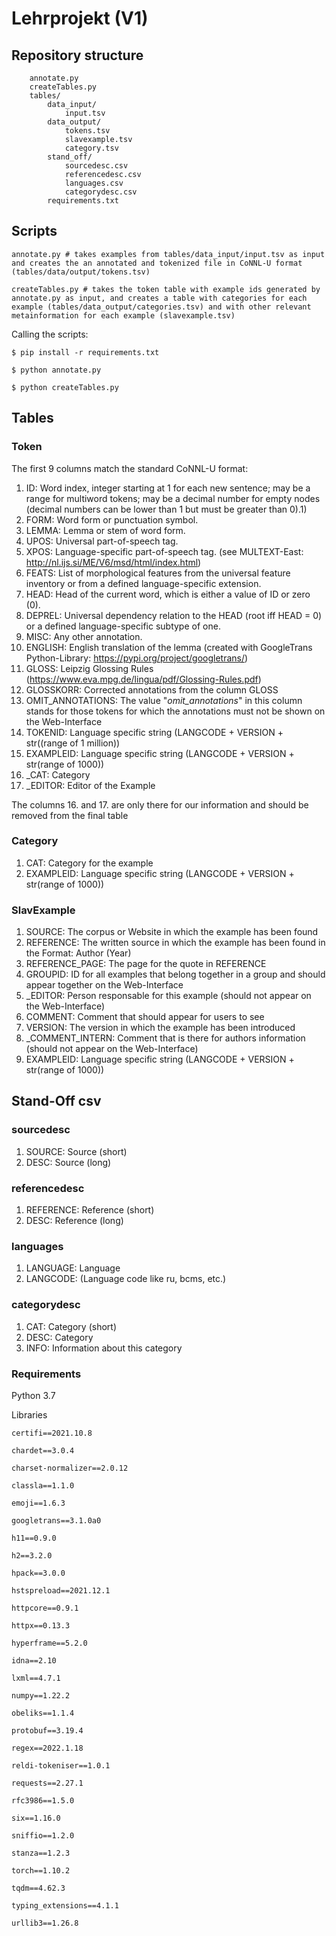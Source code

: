 # Lehrprojekt (V1)


## Repository structure
        annotate.py
		createTables.py
		tables/
			data_input/
				input.tsv
			data_output/
				tokens.tsv
				slavexample.tsv
				category.tsv
			stand_off/
				sourcedesc.csv
				referencedesc.csv
				languages.csv
				categorydesc.csv
			requirements.txt 

## Scripts
		
	annotate.py # takes examples from tables/data_input/input.tsv as input and creates the an annotated and tokenized file in CoNNL-U format (tables/data/output/tokens.tsv)

	createTables.py # takes the token table with example ids generated by annotate.py as input, and creates a table with categories for each example (tables/data_output/categories.tsv) and with other relevant metainformation for each example (slavexample.tsv)
		
Calling the scripts:

	$ pip install -r requirements.txt 

	$ python annotate.py

	$ python createTables.py

## Tables
### Token
The first 9 columns match the standard CoNNL-U format:

1. ID: Word index, integer starting at 1 for each new sentence; may be a range for multiword tokens; may be a decimal number for empty nodes (decimal numbers can be lower than 1 but must be greater than 0).1)
2. FORM: Word form or punctuation symbol.
3. LEMMA: Lemma or stem of word form.
4. UPOS: Universal part-of-speech tag.
5. XPOS: Language-specific part-of-speech tag. (see MULTEXT-East: http://nl.ijs.si/ME/V6/msd/html/index.html)
6. FEATS: List of morphological features from the universal feature inventory or from a defined language-specific extension.
7. HEAD: Head of the current word, which is either a value of ID or zero (0).
8. DEPREL: Universal dependency relation to the HEAD (root iff HEAD = 0) or a defined language-specific subtype of one.
9. MISC: Any other annotation.
10. ENGLISH: English translation of the lemma (created with GoogleTrans Python-Library: https://pypi.org/project/googletrans/)
11. GLOSS: Leipzig Glossing Rules (https://www.eva.mpg.de/lingua/pdf/Glossing-Rules.pdf)
12. GLOSSKORR: Corrected annotations from the column GLOSS
13. OMIT_ANNOTATIONS: The value "_omit_annotations_" in this column stands for those tokens for which the annotations must not be shown on the Web-Interface
14. TOKENID: Language specific string (LANGCODE + VERSION + str((range of 1 million))
15. EXAMPLEID: Language specific string (LANGCODE + VERSION + str(range of 1000))
16. _CAT: Category
17. _EDITOR: Editor of the Example

The columns 16. and 17. are only there for our information and should be removed from the final table

### Category
1. CAT: Category for the example
2. EXAMPLEID: Language specific string (LANGCODE + VERSION + str(range of 1000))

### SlavExample
1. SOURCE: The corpus or Website in which the example has been found
2. REFERENCE: The written source in which the example has been found in the Format: Author (Year)
3. REFERENCE_PAGE: The page for the quote in REFERENCE
4. GROUPID: ID for all examples that  belong together in a group and should appear together on the Web-Interface
5. _EDITOR: Person responsable for this example (should not appear on the Web-Interface)
6. COMMENT: Comment that should appear for users to see
7. VERSION: The version in which the example has been introduced
8. _COMMENT_INTERN: Comment that is there for authors information (should not appear on the Web-Interface)
9. EXAMPLEID: Language specific string (LANGCODE + VERSION  + str(range of 1000))


## Stand-Off csv

### sourcedesc
1. SOURCE: Source (short)
2. DESC: Source (long)

### referencedesc
1. REFERENCE: Reference (short)
2. DESC: Reference (long)

### languages
1. LANGUAGE: Language
2. LANGCODE: (Language code like ru, bcms, etc.)

### categorydesc
1. CAT: Category (short)
2. DESC: Category
3. INFO: Information about this category
				

### Requirements

Python 3.7

Libraries

	certifi==2021.10.8

	chardet==3.0.4

	charset-normalizer==2.0.12

	classla==1.1.0

	emoji==1.6.3

	googletrans==3.1.0a0

	h11==0.9.0

	h2==3.2.0

	hpack==3.0.0

	hstspreload==2021.12.1

	httpcore==0.9.1

	httpx==0.13.3

	hyperframe==5.2.0

	idna==2.10

	lxml==4.7.1

	numpy==1.22.2

	obeliks==1.1.4

	protobuf==3.19.4

	regex==2022.1.18

	reldi-tokeniser==1.0.1

	requests==2.27.1

	rfc3986==1.5.0

	six==1.16.0

	sniffio==1.2.0

	stanza==1.2.3

	torch==1.10.2

	tqdm==4.62.3

	typing_extensions==4.1.1

	urllib3==1.26.8
